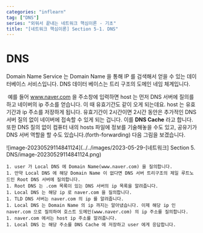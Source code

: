 ```yaml
---
categories: "inflearn"
tag: ["DNS"]
series: "외워서 끝내는 네트워크 핵심이론 - 기초"
title: "[네트워크 핵심이론] Section 5-1. DNS"
---
```

# DNS

Domain Name Service 는 Domain Name 을 통해 IP 를 검색해서 얻을 수 있는 데이터베이스 서비스입니다. DNS 데이터 베이스는 트리 구조의 도메인 네임 체계입니다.

​	예를 들어 www.naver.com 을 주소창에 입력하면 host 는 먼저 DNS 서버에 질의를 하고 네이버의 ip 주소를 얻습니다. 이 때 유효기간도 같이 오게 되는데요. host 는 유효기간과 ip 주소를 저장하게 됩니다. 유효기간이 2시간이면 2시간 동안은 추가적인 DNS 서버 질의 없이 네이버에 접속할 수 있게 되는 겁니다. 이를 **DNS Cache** 라고 합니다. 또한 DNS 질의 없이 컴퓨터 내의 hosts 파일에 정보를 기술해놓을 수도 있고, 공유기가 DNS 서버 역할을 할 수도 있습니다.(forth-forwarding) 다음 그림을 보겠습니다.

![image-20230529114841124](../../images/2023-05-29-[네트워크] Section 5. DNS/image-20230529114841124.png)

	1. user 가 Local DNS 에 Domain Name(www.naver.com) 을 질의합니다.
	1. 만약 Local DNS 에 해당 Domain Name 이 없다면 DNS 서버 트리구조의 제일 루트노드인 Root DNS 서버에 질의합니다.
	1. Root DNS 는 .com 목록이 있는 DNS 서버의 ip 목록을 알려줍니다.
	1. Local DNS 는 해당 ip 로 naver.com 을 질의합니다.
	1. TLD DNS 서버는 naver.com 의 ip 를 알려줍니다.
	1. Local DNS 는 Domain Name 의 ip 까지는 알아냈습니다. 이제 해당 ip 인 naver.com 으로 질의하여 호스트 도메인(www.naver.com) 의 ip 주소를 질의합니다.
	1. naver.com 에서는 host ip 주소를 알려줍니다.
	1. Local DNS 는 해당 주소를 DNS Cache 에 저장하고 user 에게 응답합니다.